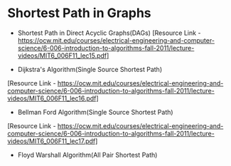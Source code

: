 # Shortest Path in Graphs

- Shortest Path in Direct Acyclic Graphs(DAGs)
[Resource Link - https://ocw.mit.edu/courses/electrical-engineering-and-computer-science/6-006-introduction-to-algorithms-fall-2011/lecture-videos/MIT6_006F11_lec15.pdf]

- Dijkstra's Algorithm(Single Source Shortest Path)

[Resource Link - https://ocw.mit.edu/courses/electrical-engineering-and-computer-science/6-006-introduction-to-algorithms-fall-2011/lecture-videos/MIT6_006F11_lec16.pdf]

- Bellman Ford Algorithm(Single Source Shortest Path)

[Resource Link - https://ocw.mit.edu/courses/electrical-engineering-and-computer-science/6-006-introduction-to-algorithms-fall-2011/lecture-videos/MIT6_006F11_lec17.pdf]

- Floyd Warshall Algorithm(All Pair Shortest Path)

